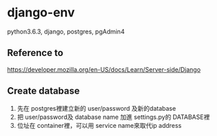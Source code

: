 # django-env
python3.6.3, django, postgres, pgAdmin4

## Reference to 
https://developer.mozilla.org/en-US/docs/Learn/Server-side/Django

## Create database
1. 先在 postgres裡建立新的 user/password 及新的database
2. 把 user/password及 database name 加進 settings.py的 DATABASE裡
3. 位址在 container裡，可以用 service name來取代ip address

